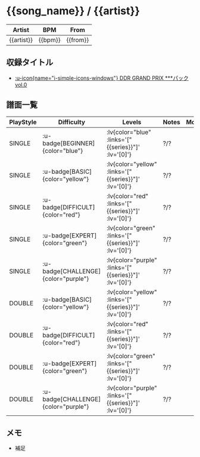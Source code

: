 # {{song_name}} / {{artist}}

|Artist|BPM|From|
|------|---|----|
|{{artist}}|{{bpm}}|{{from}}|

## 収録タイトル

- [ :u-icon{name="i-simple-icons-windows"} DDR GRAND PRIX ***パック vol.0]({{series}})

## 譜面一覧

|PlayStyle|Difficulty|Levels|Notes|Movie|
|---------|----------|------|-----|-----|
|SINGLE| :u-badge[BEGINNER]{color="blue"} | :lv{color="blue" :links='["{{series}}"]' :lv='[0]'} |?/?||
|SINGLE| :u-badge[BASIC]{color="yellow"} | :lv{color="yellow" :links='["{{series}}"]' :lv='[0]'} |?/?||
|SINGLE| :u-badge[DIFFICULT]{color="red"} | :lv{color="red" :links='["{{series}}"]' :lv='[0]'} |?/?||
|SINGLE| :u-badge[EXPERT]{color="green"} | :lv{color="green" :links='["{{series}}"]' :lv='[0]'} |?/?||
|SINGLE| :u-badge[CHALLENGE]{color="purple"} | :lv{color="purple" :links='["{{series}}"]' :lv='[0]'} |?/?||
|DOUBLE| :u-badge[BASIC]{color="yellow"} | :lv{color="yellow" :links='["{{series}}"]' :lv='[0]'} |?/?||
|DOUBLE| :u-badge[DIFFICULT]{color="red"} | :lv{color="red" :links='["{{series}}"]' :lv='[0]'} |?/?||
|DOUBLE| :u-badge[EXPERT]{color="green"} | :lv{color="green" :links='["{{series}}"]' :lv='[0]'} |?/?||
|DOUBLE| :u-badge[CHALLENGE]{color="purple"} | :lv{color="purple" :links='["{{series}}"]' :lv='[0]'} |?/?||

<!-- 
(\d+) / (\d)+( / \d+)?\t?(- / - / -\t)?
$1/$2
-->

## メモ

- 補足
